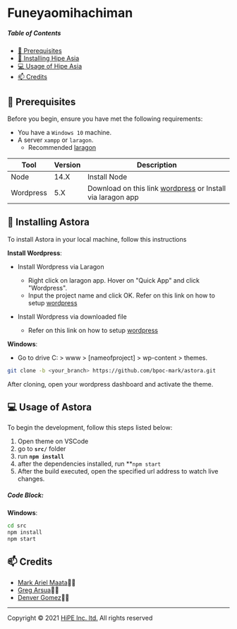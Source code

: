# Funeyaomihachiman

##### Table of Contents

- [:pushpin: Prerequisites](#Prerequisites)
- [:rocket: Installing Hipe Asia](#Installing)
- [:computer: Usage of Hipe Asia](#Usage)
- [:mailbox: Credits](#Credits)

## <a name='Prerequisites'></a> :pushpin: Prerequisites

Before you begin, ensure you have met the following requirements:

- You have a `Windows 10` machine.
- A server `xampp` or `laragon`.
  - Recommended [laragon](https://laragon.org/download/)

| Tool      | Version | Description                                                                          |
| --------- | ------- | ------------------------------------------------------------------------------------ |
| Node      | 14.X    | Install Node                                                                         |
| Wordpress | 5.X     | Download on this link [wordpress](https://wordpress.org/) or Install via laragon app |

## <a name='Installing'></a> :rocket: Installing Astora

To install Astora in your local machine, follow this instructions

**Install Wordpress**:

- Install Wordpress via Laragon

  - Right click on laragon app. Hover on "Quick App" and click "Wordpress".
  - Input the project name and click OK. Refer on this link on how to setup [wordpress](https://wordpress.org/support/article/how-to-install-wordpress/#finishing-installation)

- Install Wordpress via downloaded file
  - Refer on this link on how to setup [wordpress](https://wordpress.org/support/article/how-to-install-wordpress/#detailed-instructions)

**Windows**:

- Go to drive C: > www > [nameofproject] > wp-content > themes.

```sh
git clone -b <your_branch> https://github.com/bpoc-mark/astora.git
```

After cloning, open your wordpress dashboard and activate the theme.

## <a name='Usage'></a>:computer: Usage of Astora

To begin the development, follow this steps listed below:

1. Open theme on VSCode
2. go to **`src/`** folder
3. run **`npm install`**
4. after the dependencies installed, run \*\*`npm start`
5. After the build executed, open the specified url address to watch live changes.

##### Code Block:

**Windows**:

```sh
cd src
npm install
npm start
```

## <a name='Credits'></a> :mailbox: Credits

- [Mark Ariel Maata](https://github.com/bpoc-mark)👩‍💻
- [Greg Arsua](https://github.com/arsua-greg)👩‍💻
- [Denver Gomez](https://github.com/bpoc-denver)👩‍💻

---

Copyright © 2021 [HiPE Inc. ltd.](https://hipe.asia/) All rights reserved

